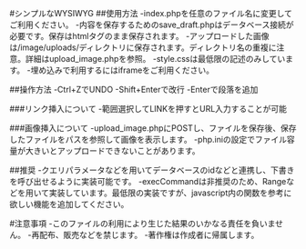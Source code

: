 #シンプルなWYSIWYG
##使用方法
-index.phpを任意のファイル名に変更してご利用ください。
-内容を保存するためのsave_draft.phpはデータベース接続が必要です。保存はhtmlタグのまま保存されます。
-アップロードした画像は/image/uploads/ディレクトリに保存されます。ディレクトリ名の重複に注意。詳細はupload_image.phpを参照。
-style.cssは最低限の記述のみしています。
-埋め込みで利用するにはiframeをご利用ください。

##操作方法
-Ctrl+ZでUNDO
-Shift+Enterで改行
-Enterで段落を追加

###リンク挿入について
-範囲選択してLINKを押すとURL入力することが可能

###画像挿入について
-upload_image.phpにPOSTし、ファイルを保存後、保存したファイルをパスを参照して画像を表示します。
-php.iniの設定でファイル容量が大きいとアップロードできないことがあります。


##推奨
-クエリパラメータなどを用いてデータベースのidなどと連携し、下書きを呼び出せるように実装可能です。
-execCommandは非推奨のため、Rangeなどを用いて実装しています。最低限の実装ですが、javascript内の関数を参考に欲しい機能を追加してください。

#注意事項
-このファイルの利用により生じた結果のいかなる責任を負いません。
-再配布、販売などを禁じます。
-著作権は作成者に帰属します。
